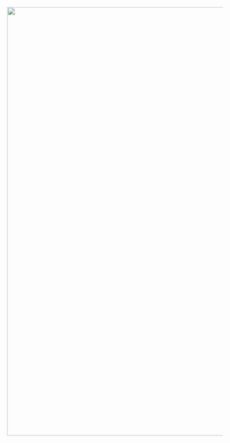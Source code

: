 
<img src="https://github.com/Hirbod03/Projects/assets/57376297/9313eeb1-6418-439a-9cc0-0bf4305ab26d" width="1000" height="1000"/>
